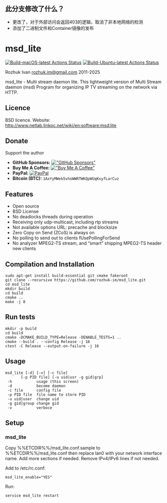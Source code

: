 ## 此分支修改了什么？
* 更改了，对于外部访问会返回403的逻辑，取消了非本地网络的检测
* 添加了二进制文件和Container镜像的发布

# msd_lite

[![Build-macOS-latest Actions Status](https://github.com/rozhuk-im/msd_lite/workflows/build-macos-latest/badge.svg)](https://github.com/rozhuk-im/msd_lite/actions)
[![Build-Ubuntu-latest Actions Status](https://github.com/rozhuk-im/msd_lite/workflows/build-ubuntu-latest/badge.svg)](https://github.com/rozhuk-im/msd_lite/actions)


Rozhuk Ivan <rozhuk.im@gmail.com> 2011-2025

msd_lite - Multi stream daemon lite.
This lightweight version of Multi Stream daemon (msd)
Program for organizing IP TV streaming on the network via HTTP.


## Licence
BSD licence.
Website: http://www.netlab.linkpc.net/wiki/en:software:msd:lite


## Donate
Support the author
* **GitHub Sponsors:** [!["GitHub Sponsors"](https://camo.githubusercontent.com/220b7d46014daa72a2ab6b0fcf4b8bf5c4be7289ad4b02f355d5aa8407eb952c/68747470733a2f2f696d672e736869656c64732e696f2f62616467652f2d53706f6e736f722d6661666266633f6c6f676f3d47697448756225323053706f6e736f7273)](https://github.com/sponsors/rozhuk-im) <br/>
* **Buy Me A Coffee:** [!["Buy Me A Coffee"](https://www.buymeacoffee.com/assets/img/custom_images/orange_img.png)](https://www.buymeacoffee.com/rojuc) <br/>
* **PayPal:** [![PayPal](https://srv-cdn.himpfen.io/badges/paypal/paypal-flat.svg)](https://paypal.me/rojuc) <br/>
* **Bitcoin (BTC):** `1AxYyMWek5vhoWWRTWKQpWUqKxyfLarCuz` <br/>


## Features
* Open source
* BSD License
* No deadlocks threads during operation
* Receiving only udp-multicast, including rtp streams
* Not available options URL: precache and blocksize
* Zero Copy on Send (ZCoS) is always on
* No polling to send out to clients fUsePollingForSend
* No analyzer MPEG2-TS stream, and “smart” shipping MPEG2-TS header new clients




## Compilation and Installation
```
sudo apt-get install build-essential git cmake fakeroot
git clone --recursive https://github.com/rozhuk-im/msd_lite.git
cd msd_lite
mkdir build
cd build
cmake ..
make -j 8
```


## Run tests
```
mkdir -p build
cd build
cmake -DCMAKE_BUILD_TYPE=Release -DENABLE_TESTS=1 ..
cmake --build . --config Release -j 16
ctest -C Release --output-on-failure -j 16
```


## Usage
```
msd_lite [-d] [-v] [-c file]
       [-p PID file] [-u uid|usr -g gid|grp]
 -h           usage (this screen)
 -d           become daemon
 -c file      config file
 -p PID file  file name to store PID
 -u uid|user  change uid
 -g gid|group change gid
 -v           verboce
```


## Setup

### msd_lite
Copy %%ETCDIR%%/msd_lite.conf.sample to %%ETCDIR%%/msd_lite.conf
then replace lan0 with your network interface name.
Add more sections if needed.
Remove IPv4/IPv6 lines if not needed.

Add to /etc/rc.conf:
```
msd_lite_enable="YES"
```

Run:
```
service msd_lite restart
```

